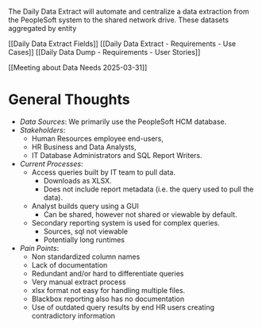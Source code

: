 The Daily Data Extract will automate and centralize a data extraction from the PeopleSoft system  to the shared network drive. These datasets aggregated by entity



[[Daily Data Extract Fields]]
[[Daily Data Extract - Requirements - Use Cases]]
[[Daily Data Dump - Requirements - User Stories]]

[[Meeting about Data Needs 2025-03-31]]
# General Thoughts

- *Data Sources*: We primarily use the PeopleSoft HCM database.
- *Stakeholders*:  
	- Human Resources employee end-users, 
	- HR Business and Data Analysts,
	- IT Database Administrators and SQL Report Writers. 
- *Current Processes*: 
	- Access queries built by IT team to pull data. 
		- Downloads as XLSX. 
		- Does not include report metadata (i.e. the query used to pull the data). 
	- Analyst builds query using a GUI 
		- Can be shared, however not shared or viewable by default. 
	- Secondary reporting system is used for complex queries. 
		- Sources, sql not viewable
		- Potentially long runtimes
- *Pain Points*:
	- Non standardized column names
	- Lack of documentation
	- Redundant and/or hard to differentiate queries
	- Very manual extract process
	- xlsx format not easy for handling multiple files. 
	- Blackbox reporting also has no documentation 
	- Use of outdated query results by end HR users creating contradictory information
	